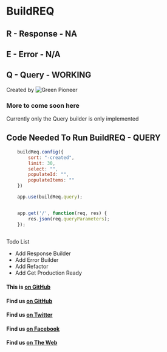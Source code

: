 # BuildREQ

## R - Response - NA
## E - Error - N/A
## Q - Query - WORKING

Created by ![Green Pioneer](http://greenpioneersolutions.com/img/icons/apple-icon-180x180.png)

### More to come soon here
Currently only the Query builder is only implemented

## Code Needed To Run BuildREQ - QUERY
```javascript
	buildReq.config({
	    sort: "-created",
	    limit: 30,
	    select: "",
	    populateId: "",
	    populateItems: ""
	})

	app.use(buildReq.query);


	app.get('/', function(req, res) {
	    res.json(req.queryParameters);
	});
	
```

Todo List

 * Add Response Builder
 * Add Error Builder
 * Add Refactor
 * Add Get Production Ready



#### This is [on GitHub](https://github.com/GreenPioneer/buildreq)
#### Find us [on GitHub](https://github.com/GreenPioneer)
#### Find us [on Twitter](https://twitter.com/greenpioneerdev)
#### Find us [on Facebook](https://www.facebook.com/Green-Pioneer-Solutions-1023752974341910)
#### Find us [on The Web](http://greenpioneersolutions.com/)